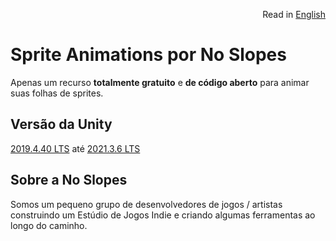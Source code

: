 <p align="right">
  Read in <a href="README.md"> English </a>
</p>

<!-- <p align="center">
  <img style="width: 300px; height:300px;" src="https://no-slopes.github.io/handy-2d-tools/_images/logo.png" />
</p> -->

# Sprite Animations por No Slopes

Apenas um recurso **totalmente gratuito** e **de código aberto** para animar suas folhas de sprites.

## Versão da Unity

[2019.4.40 LTS](https://unity3d.com/pt/unity/whats-new/2019.4.40) até [2021.3.6 LTS](https://unity3d.com/pt/unity/whats-new/2021.3.6)

## Sobre a No Slopes

Somos um pequeno grupo de desenvolvedores de jogos / artistas construindo um Estúdio de Jogos Indie e criando algumas
ferramentas ao longo do caminho.
